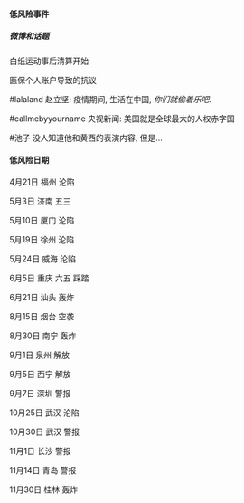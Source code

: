#### 低风险事件

##### 微博和话题

白纸运动事后清算开始

医保个人账户导致的抗议

#lalaland 赵立坚: 疫情期间, 生活在中国, _你们就偷着乐吧_.

#callmebyyourname 央视新闻: 美国就是全球最大的人权赤字国

#池子 没人知道他和黄西的表演内容, 但是...


#### 低风险日期

4月21日 福州 沦陷

5月3日 济南 五三

5月10日 厦门 沦陷

5月19日 徐州 沦陷

5月24日 威海 沦陷

6月5日 重庆 六五 踩踏

6月21日 汕头 轰炸

8月15日 烟台 空袭

8月30日 南宁 轰炸

9月1日 泉州 解放

9月5日 西宁 解放

9月7日 深圳 警报

10月25日 武汉 沦陷

10月30日 武汉 警报

11月1日 长沙 警报

11月14日 青岛 警报

11月30日 桂林 轰炸

